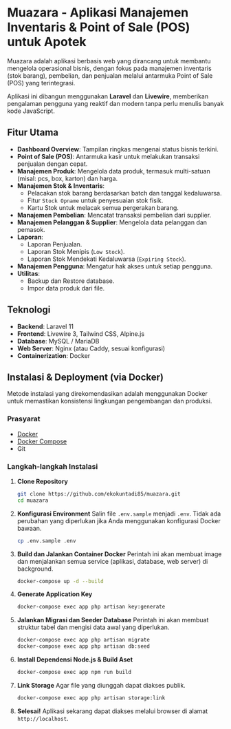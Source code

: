 # Muazara - Aplikasi Manajemen Inventaris & Point of Sale (POS) untuk Apotek

Muazara adalah aplikasi berbasis web yang dirancang untuk membantu mengelola operasional bisnis, dengan fokus pada manajemen inventaris (stok barang), pembelian, dan penjualan melalui antarmuka Point of Sale (POS) yang terintegrasi.

Aplikasi ini dibangun menggunakan **Laravel** dan **Livewire**, memberikan pengalaman pengguna yang reaktif dan modern tanpa perlu menulis banyak kode JavaScript.

## Fitur Utama

-   **Dashboard Overview**: Tampilan ringkas mengenai status bisnis terkini.
-   **Point of Sale (POS)**: Antarmuka kasir untuk melakukan transaksi penjualan dengan cepat.
-   **Manajemen Produk**: Mengelola data produk, termasuk multi-satuan (misal: pcs, box, karton) dan harga.
-   **Manajemen Stok & Inventaris**:
    -   Pelacakan stok barang berdasarkan batch dan tanggal kedaluwarsa.
    -   Fitur `Stock Opname` untuk penyesuaian stok fisik.
    -   Kartu Stok untuk melacak semua pergerakan barang.
-   **Manajemen Pembelian**: Mencatat transaksi pembelian dari supplier.
-   **Manajemen Pelanggan & Supplier**: Mengelola data pelanggan dan pemasok.
-   **Laporan**:
    -   Laporan Penjualan.
    -   Laporan Stok Menipis (`Low Stock`).
    -   Laporan Stok Mendekati Kedaluwarsa (`Expiring Stock`).
-   **Manajemen Pengguna**: Mengatur hak akses untuk setiap pengguna.
-   **Utilitas**:
    -   Backup dan Restore database.
    -   Impor data produk dari file.

## Teknologi

-   **Backend**: Laravel 11
-   **Frontend**: Livewire 3, Tailwind CSS, Alpine.js
-   **Database**: MySQL / MariaDB
-   **Web Server**: Nginx (atau Caddy, sesuai konfigurasi)
-   **Containerization**: Docker

## Instalasi & Deployment (via Docker)

Metode instalasi yang direkomendasikan adalah menggunakan Docker untuk memastikan konsistensi lingkungan pengembangan dan produksi.

### Prasyarat

-   [Docker](https://docs.docker.com/get-docker/)
-   [Docker Compose](https://docs.docker.com/compose/install/)
-   Git

### Langkah-langkah Instalasi

1.  **Clone Repository**

    ```bash
    git clone https://github.com/ekokuntadi85/muazara.git
    cd muazara
    ```

2.  **Konfigurasi Environment**
    Salin file `.env.sample` menjadi `.env`. Tidak ada perubahan yang diperlukan jika Anda menggunakan konfigurasi Docker bawaan.

    ```bash
    cp .env.sample .env
    ```

3.  **Build dan Jalankan Container Docker**
    Perintah ini akan membuat image dan menjalankan semua service (aplikasi, database, web server) di background.

    ```bash
    docker-compose up -d --build
    ```

4.  **Generate Application Key**

    ```bash
    docker-compose exec app php artisan key:generate
    ```

5.  **Jalankan Migrasi dan Seeder Database**
    Perintah ini akan membuat struktur tabel dan mengisi data awal yang diperlukan.

    ```bash
    docker-compose exec app php artisan migrate
    docker-compose exec app php artisan db:seed
    ```

6.  **Install Dependensi Node.js & Build Aset**

    ```bash
    docker-compose exec app npm run build
    ```

7.  **Link Storage**
    Agar file yang diunggah dapat diakses publik.

    ```bash
    docker-compose exec app php artisan storage:link
    ```

8.  **Selesai!**
    Aplikasi sekarang dapat diakses melalui browser di alamat `http://localhost`.
